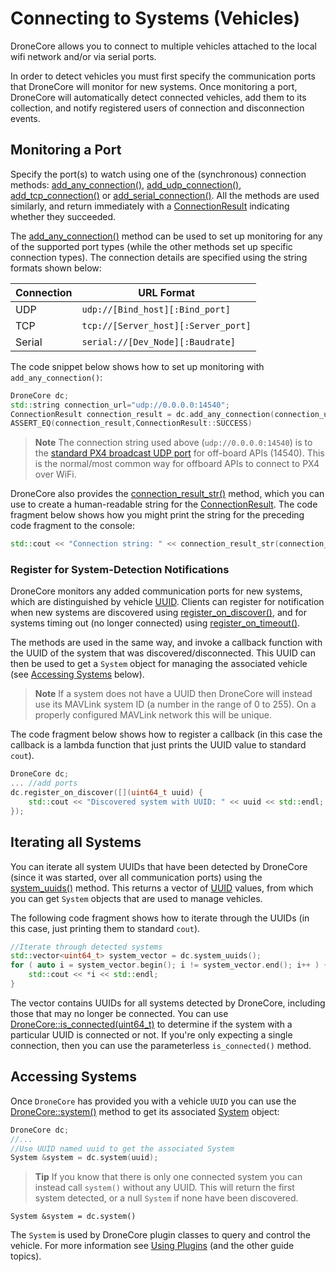 # Connecting to Systems (Vehicles)

DroneCore allows you to connect to multiple vehicles attached to the local wifi network and/or via serial ports. 

In order to detect vehicles you must first specify the communication ports that DroneCore will monitor for new systems. Once monitoring a port, DroneCore will automatically detect connected vehicles, add them to its collection, and notify registered users of connection and disconnection events.

## Monitoring a Port

Specify the port(s) to watch using one of the (synchronous) connection methods: [add_any_connection()](../api_reference/classdronecode__sdk_1_1_dronecode_s_d_k.md#classdronecode__sdk_1_1_drone_core_1a4d456788b98920c58b07e6a280642168), [add_udp_connection()](../api_reference/classdronecode__sdk_1_1_dronecode_s_d_k.md#classdronecode__sdk_1_1_drone_core_1a38e5715ec8817515ccaba5034da30bcd), [add_tcp_connection()](../api_reference/classdronecode__sdk_1_1_dronecode_s_d_k.md#classdronecode__sdk_1_1_drone_core_1abaa49c13d6277177974a09ccffde82e1) or [add_serial_connection()](../api_reference/classdronecode__sdk_1_1_dronecode_s_d_k.md#classdronecode__sdk_1_1_drone_core_1aa84b8bfba099631267a0319169c23c8e). All the methods are used similarly, and return immediately with a [ConnectionResult](../api_reference/namespacedronecode__sdk.md#namespacedronecore_1a42d7afdc816d7f750e1a8d4282da0ddc) indicating whether they succeeded.

The [add_any_connection()](../api_reference/classdronecode__sdk_1_1_dronecode_s_d_k.md#classdronecode__sdk_1_1_drone_core_1a4d456788b98920c58b07e6a280642168) method can be used to set up monitoring for any of the supported port types (while the other methods set up specific connection types). The connection details are specified using the string formats shown below:

Connection | URL Format
--- | ---
UDP | `udp://[Bind_host][:Bind_port]`
TCP | `tcp://[Server_host][:Server_port]`
Serial | `serial://[Dev_Node][:Baudrate]`

The code snippet below shows how to set up monitoring with `add_any_connection()`:

```cpp
DroneCore dc;
std::string connection_url="udp://0.0.0.0:14540";
ConnectionResult connection_result = dc.add_any_connection(connection_url);
ASSERT_EQ(connection_result,ConnectionResult::SUCCESS)
```

> **Note** The connection string used above (`udp://0.0.0.0:14540`) is to the [standard PX4 broadcast UDP port](https://dev.px4.io/en/simulation/#default-px4-mavlink-udp-ports) for off-board APIs (14540). This is the normal/most common way for offboard APIs to connect to PX4 over WiFi.

DroneCore also provides the [connection_result_str()](../api_reference/namespacedronecode__sdk.md#namespacedronecore_1a71899c532d8bedfa9654160fc175cce8) method, which you can use to create a human-readable string for the [ConnectionResult](../api_reference/namespacedronecode__sdk.md#namespacedronecore_1a42d7afdc816d7f750e1a8d4282da0ddc). The code fragment below shows how you might print the string for the preceding code fragment to the console:
```cpp
std::cout << "Connection string: " << connection_result_str(connection_result) << std::endl;
```


### Register for System-Detection Notifications

DroneCore monitors any added communication ports for new systems, which are distinguished by vehicle [UUID](../api_reference/classdronecode__sdk_1_1_info.md#classdronecode__sdk_1_1_info_1a49c7dd5f1a369c8296f0c3a2443bc031). Clients can register for notification when new systems are discovered using [register_on_discover()](../api_reference/classdronecode__sdk_1_1_dronecode_s_d_k.md#classdronecode__sdk_1_1_drone_core_1a864ec7349eba67b02b8b3792f6c388f9), and for systems timing out (no longer connected) using [register_on_timeout()](../api_reference/classdronecode__sdk_1_1_dronecode_s_d_k.md#classdronecode__sdk_1_1_drone_core_1ad8c0dc0100449d21a46a787c810e8978). 

The methods are used in the same way, and invoke a callback function with the UUID of the system that was discovered/disconnected. This UUID can then be used to get a `System` object for managing the associated vehicle (see [Accessing Systems](#accessing-systems) below).

> **Note** If a system does not have a UUID then DroneCore will instead use its MAVLink system ID (a number in the range of 0 to 255).
On a properly configured MAVLink network this will be unique.

The code fragment below shows how to register a callback (in this case the callback is a lambda function that just prints the UUID value to standard `cout`).

```cpp
DroneCore dc;
... //add ports
dc.register_on_discover([](uint64_t uuid) {
    std::cout << "Discovered system with UUID: " << uuid << std::endl;
});
```

## Iterating all Systems

You can iterate all system UUIDs that have been detected by DroneCore 
(since it was started, over all communication ports) using the [system_uuids()](../api_reference/classdronecode__sdk_1_1_dronecode_s_d_k.md#classdronecode__sdk_1_1_drone_core_1ac9503e701727ffa0293a30a6c8326f10) method. This returns a vector of [UUID](../api_reference/classdronecode__sdk_1_1_info.md#classdronecode__sdk_1_1_info_1a49c7dd5f1a369c8296f0c3a2443bc031) values, from which you can get `System` objects that are used to manage vehicles. 

The following code fragment shows how to iterate through the UUIDs (in this case, just printing them to standard `cout`).

```cpp
//Iterate through detected systems
std::vector<uint64_t> system_vector = dc.system_uuids();
for ( auto i = system_vector.begin(); i != system_vector.end(); i++ ) {
    std::cout << *i << std::endl;
}
```

The vector contains UUIDs for all systems detected by DroneCore, including those that may no longer be connected. 
You can use [DroneCore::is_connected(uint64_t)](../api_reference/classdronecode__sdk_1_1_dronecode_s_d_k.md#classdronecode__sdk_1_1_drone_core_1a2f78c2263df997d38cf508e327fcde23) to determine if the system with a particular UUID is connected or not. If you're only expecting a single connection, then you can use the parameterless `is_connected()` method.


## Accessing Systems

Once `DroneCore` has provided you with a vehicle `UUID` you can use the [DroneCore::system()](../api_reference/classdronecode__sdk_1_1_dronecode_s_d_k.md#classdronecode__sdk_1_1_drone_core_1ab6082fca008ae58b79e87676336506ac) method to get its associated [System](../api_reference/classdronecode__sdk_1_1_system.md) object:

```cpp
DroneCore dc;
//... 
//Use UUID named uuid to get the associated System
System &system = dc.system(uuid);
```

> **Tip** If you know that there is only one connected system you can instead call `system()` without any UUID. This will 
return the first system detected, or a null `System` if none have been discovered.
```
System &system = dc.system()
```

The `System` is used by DroneCore plugin classes to query and control the vehicle. For more information see [Using Plugins](../guide/using_plugins.md) (and the other guide topics).

